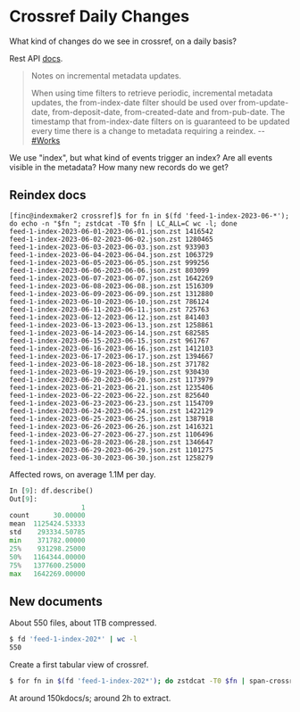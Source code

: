 # Crossref Daily Changes

What kind of changes do we see in crossref, on a daily basis?

Rest API [docs](https://api.crossref.org).

> Notes on incremental metadata updates.
>
> When using time filters to retrieve periodic, incremental metadata updates,
> the from-index-date filter should be used over from-update-date,
> from-deposit-date, from-created-date and from-pub-date. The timestamp that
> from-index-date filters on is guaranteed to be updated every time there is a
> change to metadata requiring a reindex. -- [#Works](/https://api.crossref.org/swagger-ui/index.html#/Works/get_works)

We use "index", but what kind of events trigger an index? Are all events
visible in the metadata? How many new records do we get?

## Reindex docs

```
[finc@indexmaker2 crossref]$ for fn in $(fd 'feed-1-index-2023-06-*'); do echo -n "$fn "; zstdcat -T0 $fn | LC_ALL=C wc -l; done
feed-1-index-2023-06-01-2023-06-01.json.zst 1416542
feed-1-index-2023-06-02-2023-06-02.json.zst 1280465
feed-1-index-2023-06-03-2023-06-03.json.zst 933903
feed-1-index-2023-06-04-2023-06-04.json.zst 1063729
feed-1-index-2023-06-05-2023-06-05.json.zst 999256
feed-1-index-2023-06-06-2023-06-06.json.zst 803099
feed-1-index-2023-06-07-2023-06-07.json.zst 1642269
feed-1-index-2023-06-08-2023-06-08.json.zst 1516309
feed-1-index-2023-06-09-2023-06-09.json.zst 1312880
feed-1-index-2023-06-10-2023-06-10.json.zst 786124
feed-1-index-2023-06-11-2023-06-11.json.zst 725763
feed-1-index-2023-06-12-2023-06-12.json.zst 841403
feed-1-index-2023-06-13-2023-06-13.json.zst 1258861
feed-1-index-2023-06-14-2023-06-14.json.zst 682585
feed-1-index-2023-06-15-2023-06-15.json.zst 961767
feed-1-index-2023-06-16-2023-06-16.json.zst 1412103
feed-1-index-2023-06-17-2023-06-17.json.zst 1394667
feed-1-index-2023-06-18-2023-06-18.json.zst 371782
feed-1-index-2023-06-19-2023-06-19.json.zst 930430
feed-1-index-2023-06-20-2023-06-20.json.zst 1173979
feed-1-index-2023-06-21-2023-06-21.json.zst 1235406
feed-1-index-2023-06-22-2023-06-22.json.zst 825640
feed-1-index-2023-06-23-2023-06-23.json.zst 1154709
feed-1-index-2023-06-24-2023-06-24.json.zst 1422129
feed-1-index-2023-06-25-2023-06-25.json.zst 1387918
feed-1-index-2023-06-26-2023-06-26.json.zst 1416321
feed-1-index-2023-06-27-2023-06-27.json.zst 1106496
feed-1-index-2023-06-28-2023-06-28.json.zst 1346647
feed-1-index-2023-06-29-2023-06-29.json.zst 1101275
feed-1-index-2023-06-30-2023-06-30.json.zst 1258279
```

Affected rows, on average 1.1M per day.

```python
In [9]: df.describe()
Out[9]:
                  1
count      30.00000
mean  1125424.53333
std    293334.50785
min    371782.00000
25%    931298.25000
50%   1164344.00000
75%   1377600.25000
max   1642269.00000
```

## New documents

About 550 files, about 1TB compressed.

```sh
$ fd 'feed-1-index-202*' | wc -l
550
```

Create a first tabular view of crossref.

```sh
$ for fn in $(fd 'feed-1-index-202*'); do zstdcat -T0 $fn | span-crossref-table; done | zstd -c -T0 > out
```

At around 150kdocs/s; around 2h to extract.


